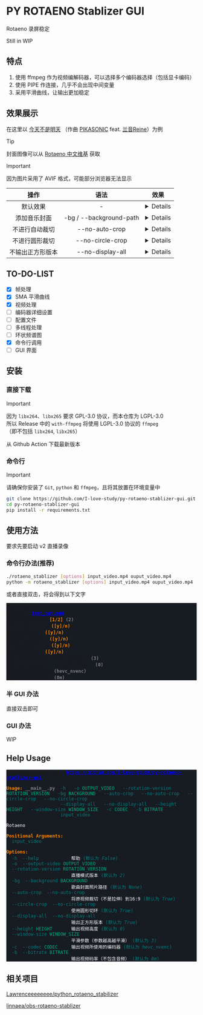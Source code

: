 # PY ROTAENO Stablizer GUI

Rotaeno 录屏稳定

Still in WIP

## 特点

1. 使用 ffmpeg 作为视频编解码器，可以选择多个编码器选择（包括显卡编码）
2. 使用 PIPE 作连接，几乎不会出现中间变量
3. 采用平滑曲线，让输出更加稳定

## 效果展示

在这里以 [今天不是明天](https://www.bilibili.com/video/BV1pi4y1B7oz)
（作曲 [PIKASONIC](https://space.bilibili.com/262995951) feat. [兰音Reine](https://space.bilibili.com/698029620)）为例

> [!TIP]
> 封面图像可以从 [Rotaeno 中文维基](https://wiki.rotaeno.cn/) 获取

> [!IMPORTANT]
> 因为图片采用了 AVIF 格式，可能部分浏览器无法显示

|       操作       |          语法           |                                 效果                                  |
| :--------------: | :---------------------: | :-------------------------------------------------------------------: |
|     默认效果     |            -            |         <details>![normal](docs_image/normal.avif)</details>          |
|   添加音乐封面   | -bg / --background-path | <details>![with_background](docs_image/with_backgrond.avif)</details> |
|  不进行自动裁切  |     --no-auto-crop      |   <details>![no_auto_crop](docs_image/no_auto_crop.avif)<\details>    |
|  不进行圆形裁切  |    --no-circle-crop     | <details>![no_circle_crop](docs_image/no_circle_crop.avif)<\details>  |
| 不输出正方形版本 |    --no-display-all     | <details>![no_display_all](docs_image/no_display_all.avif)<\details>  |

## TO-DO-LIST

- [x] 帧处理
- [x] SMA 平滑曲线
- [x] 视频处理
- [ ] 编码器详细设置
- [ ] 配置文件
- [ ] 多线程处理
- [ ] 环状频谱图
- [x] 命令行调用
- [ ] GUI 界面

## 安装

### 直接下载

> [!IMPORTANT]
> 因为 `libx264`、`libx265` 要求 GPL-3.0 协议，而本仓库为 LGPL-3.0  
> 所以 Release 中的 `with-ffmpeg` 将使用 LGPL-3.0 协议的 `ffmpeg`  
> （即不包括 `libx264`, `libx265`）

从 Github Action 下载最新版本

### 命令行

> [!IMPORTANT]
> 请确保你安装了 `Git`, `python` 和 `ffmpeg`，且将其放置在环境变量中

```bash
git clone https://github.com/I-love-study/py-rotaeno-stablizer-gui.git
cd py-rotaeno-stablizer-gui
pip install -r requirements.txt
```

## 使用方法

要求先要启动 v2 直播录像

### 命令行办法(推荐)

```bash
./rotaeno_stablizer [options] input_video.mp4 ouput_video.mp4
python -m rotaeno_stablizer [options] input_video.mp4 ouput_video.mp4
```

或者直接双击，将会得到以下文字

<style>
.r1 {color: #808000; text-decoration-color: #808000; font-weight: bold}
.r2 {color: #800080; text-decoration-color: #800080; font-weight: bold}
.r3 {color: #008080; text-decoration-color: #008080; font-weight: bold}
</style>
<pre style="font-family:Menlo,'DejaVu Sans Mono',consolas,sans-serif, monospace; background-color:#171b22">
<code style="font-family:inherit; background-color:#171b22">请输入原始文件:
输出文件： <span class="r1">test_out.mp4</span>
请选择直播模式版本 <span class="r2">[1/2]</span> <span class="r3">(2)</span>:
是否自动裁切成16:9 <span class="r2">([y]/n)</span> :
是否使用圆形切环 <span class="r2">([y]/n)</span> :
是否输出正方形版本 <span class="r2">([y]/n)</span> :
是否自动裁切成16:9 <span class="r2">([y]/n)</span> :
是否需要背景图片 <span class="r2">([y]/n)</span> :
请输入背景图片路径: 请输入平滑参数： <span class="r3">(3)</span>:
请输入输出视频高度（0 为系统自动选择） <span class="r3">(0)</span>:
请选择输出视频编码器 <span class="r3">(hevc_nvenc)</span>:
请选择输出视频比特率 <span class="r3">(8m)</span>: </code></pre>

### 半 GUI 办法

直接双击即可

### GUI 办法

WIP

## Help Usage

<style>
.r1 {color: #0000ff; text-decoration-color: #0000ff; text-decoration: underline}
.r2 {color: #ff8700; text-decoration-color: #ff8700}
.r3 {color: #808080; text-decoration-color: #808080}
.r4 {color: #008080; text-decoration-color: #008080}
.r5 {color: #00af87; text-decoration-color: #00af87}
.r6 {color: #ffffff; text-decoration-color: #ffffff}
.r7 {color: #008080; text-decoration-color: #008080; font-style: italic}
</style>
<pre style="font-family:Menlo,'DejaVu Sans Mono',consolas,sans-serif, monospace; background-color:#171b22">
<code style="font-family:inherit; background-color:#171b22">PY Rotaeno Stablizer: <span class="r1">https://github.com/I-love-study/py-rotaeno-stablizer-gui</span>

<span class="r2">Usage:</span> <span class="r3">__main__.py</span> [<span class="r4">-h</span>] [<span class="r4">-o</span> <span class="r5">OUTPUT_VIDEO</span>] [<span class="r4">--rotation-version</span> <span class="r5">ROTATION_VERSION</span>] [<span class="r4">-bg</span> <span class="r5">BACKGROUND</span>] [<span class="r4">--auto-crop</span> | <span class="r4">--no-auto-crop</span>] [<span class="r4">--circle-crop</span> | <span class="r4">--no-circle-crop</span>]
                   [<span class="r4">--display-all</span> | <span class="r4">--no-display-all</span>] [<span class="r4">--height</span> <span class="r5">HEIGHT</span>] [<span class="r4">--window-size</span> <span class="r5">WINDOW_SIZE</span>] [<span class="r4">-c</span> <span class="r5">CODEC</span>] [<span class="r4">-b</span> <span class="r5">BITRATE</span>]
                   [<span class="r4">input_video</span>]

<span class="r6">Rotaeno</span>

<span class="r2">Positional Arguments:</span>
  <span class="r4">input_video</span>

<span class="r2">Options:</span>
  <span class="r4">-h</span>, <span class="r4">--help</span>            <span class="r6">帮助</span><span class="r4"> (默认为 </span><span class="r7">False</span><span class="r4">)</span>
  <span class="r4">-o</span>, <span class="r4">--output-video</span> <span class="r5">OUTPUT_VIDEO</span>
  <span class="r4">--rotation-version</span> <span class="r5">ROTATION_VERSION</span>
                        <span class="r6">直播模式版本</span><span class="r4"> (默认为 </span><span class="r7">2</span><span class="r4">)</span>
  <span class="r4">-bg</span>, <span class="r4">--background</span> <span class="r5">BACKGROUND</span>
                        <span class="r6">歌曲封面照片路径</span><span class="r4"> (默认为 </span><span class="r7">None</span><span class="r4">)</span>
  <span class="r4">--auto-crop</span>, <span class="r4">--no-auto-crop</span>
                        <span class="r6">将原视频裁切（不是拉伸）到16:9</span><span class="r4"> (默认为 </span><span class="r7">True</span><span class="r4">)</span>
  <span class="r4">--circle-crop</span>, <span class="r4">--no-circle-crop</span>
                        <span class="r6">使用圆形切环</span><span class="r4"> (默认为 </span><span class="r7">True</span><span class="r4">)</span>
  <span class="r4">--display-all</span>, <span class="r4">--no-display-all</span>
                        <span class="r6">输出正方形版本</span><span class="r4"> (默认为 </span><span class="r7">True</span><span class="r4">)</span>
  <span class="r4">--height</span> <span class="r5">HEIGHT</span>       <span class="r6">输出视频高度</span><span class="r4"> (默认为 </span><span class="r7">0</span><span class="r4">)</span>
  <span class="r4">--window-size</span> <span class="r5">WINDOW_SIZE</span>
                        <span class="r6">平滑参数（参数越高越平滑）</span><span class="r4"> (默认为 </span><span class="r7">3</span><span class="r4">)</span>
  <span class="r4">-c</span>, <span class="r4">--codec</span> <span class="r5">CODEC</span>     <span class="r6">输出视频所使用的编码器</span><span class="r4"> (默认为 </span><span class="r7">hevc_nvenc</span><span class="r4">)</span>
  <span class="r4">-b</span>, <span class="r4">--bitrate</span> <span class="r5">BITRATE</span>
                        <span class="r6">输出视频码率（不包含音频）</span><span class="r4"> (默认为 </span><span class="r7">8m</span><span class="r4">)</span>
</code></pre>

## 相关项目

[Lawrenceeeeeeee/python_rotaeno_stabilizer](https://github.com/Lawrenceeeeeeee/python_rotaeno_stabilizer)

[linnaea/obs-rotaeno-stablizer](https://github.com/linnaea/obs-rotaeno-stablizer)
